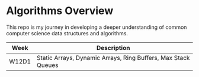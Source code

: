 # Algorithms Overview

This repo is my journey in developing a deeper understanding of common computer science data structures and algorithms.

Week           | Description
-------------- | -------------------------------------------------------------
W12D1          | Static Arrays, Dynamic Arrays, Ring Buffers, Max Stack Queues
